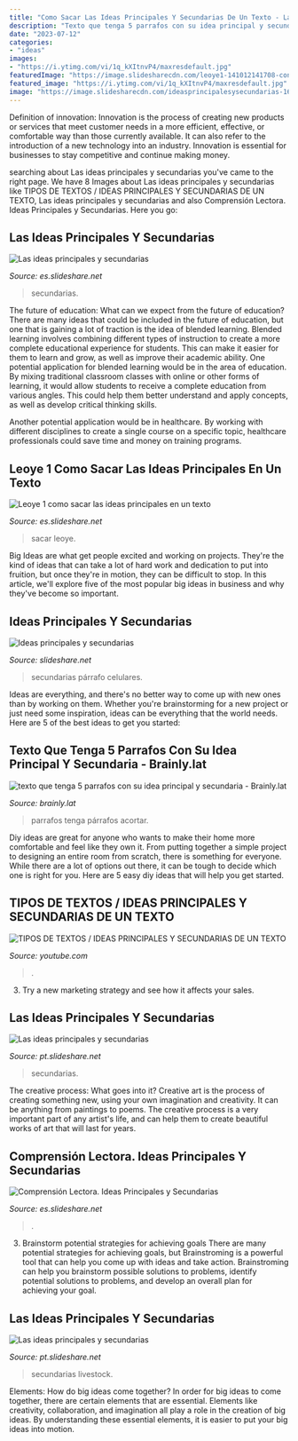 ```yaml
---
title: "Como Sacar Las Ideas Principales Y Secundarias De Un Texto - Las Ideas Principales Y Secundarias"
description: "Texto que tenga 5 parrafos con su idea principal y secundaria"
date: "2023-07-12"
categories:
- "ideas"
images:
- "https://i.ytimg.com/vi/1q_kXItnvP4/maxresdefault.jpg"
featuredImage: "https://image.slidesharecdn.com/leoye1-141012141708-conversion-gate01/95/leoye-1-como-sacar-las-ideas-principales-en-un-texto-4-638.jpg?cb=1413123514"
featured_image: "https://i.ytimg.com/vi/1q_kXItnvP4/maxresdefault.jpg"
image: "https://image.slidesharecdn.com/ideasprincipalesysecundarias-160719211745/95/ideas-principales-y-secundarias-12-638.jpg?cb=1468963150"
---
```



Definition of innovation:
Innovation is the process of creating new products or services that meet customer needs in a more efficient, effective, or comfortable way than those currently available. It can also refer to the introduction of a new technology into an industry. Innovation is essential for businesses to stay competitive and continue making money.

	

		
searching about Las ideas principales y secundarias you've came to the right page. We have 8 Images about Las ideas principales y secundarias like TIPOS DE TEXTOS / IDEAS PRINCIPALES Y SECUNDARIAS DE UN TEXTO, Las ideas principales y secundarias and also Comprensión Lectora. Ideas Principales y Secundarias. Here you go:
		
    
## Las Ideas Principales Y Secundarias

<img loading=lazy src="https://cdn.slidesharecdn.com/ss_thumbnails/lasideasprincipalesysecundarias-110804010548-phpapp02-thumbnail-4.jpg?cb=1320096888" onerror="this.onerror=null;this.src='https://tse3.mm.bing.net/th?id=OIP.ReTAXHEowNEgX7B1Ano4SQHaFj&amp;pid=15.1';" alt="Las ideas principales y secundarias">

_Source: es.slideshare.net_

>secundarias. 

	

The future of education: What can we expect from the future of education?
There are many ideas that could be included in the future of education, but one that is gaining a lot of traction is the idea of blended learning. Blended learning involves combining different types of instruction to create a more complete educational experience for students. This can make it easier for them to learn and grow, as well as improve their academic ability.
One potential application for blended learning would be in the area of education. By mixing traditional classroom classes with online or other forms of learning, it would allow students to receive a complete education from various angles. This could help them better understand and apply concepts, as well as develop critical thinking skills.

Another potential application would be in healthcare. By working with different disciplines to create a single course on a specific topic, healthcare professionals could save time and money on training programs.

    
## Leoye 1 Como Sacar Las Ideas Principales En Un Texto

<img loading=lazy src="https://image.slidesharecdn.com/leoye1-141012141708-conversion-gate01/95/leoye-1-como-sacar-las-ideas-principales-en-un-texto-4-638.jpg?cb=1413123514" onerror="this.onerror=null;this.src='https://tse1.mm.bing.net/th?id=OIP.kqPPqukAUhMo9dDv4QFZ9AHaFj&amp;pid=15.1';" alt="Leoye 1 como sacar las ideas principales en un texto">

_Source: es.slideshare.net_

>sacar leoye. 

	

Big Ideas are what get people excited and working on projects. They're the kind of ideas that can take a lot of hard work and dedication to put into fruition, but once they're in motion, they can be difficult to stop. In this article, we'll explore five of the most popular big ideas in business and why they've become so important.

    
## Ideas Principales Y Secundarias

<img loading=lazy src="https://image.slidesharecdn.com/ideasprincipalesysecundarias-160719211745/95/ideas-principales-y-secundarias-12-638.jpg?cb=1468963150" onerror="this.onerror=null;this.src='https://tse3.mm.bing.net/th?id=OIP.sr9MBFCvVy_mOJ3cP77q8AHaFj&amp;pid=15.1';" alt="Ideas principales y secundarias">

_Source: slideshare.net_

>secundarias párrafo celulares. 

	

Ideas are everything, and there's no better way to come up with new ones than by working on them. Whether you're brainstorming for a new project or just need some inspiration, ideas can be everything that the world needs. Here are 5 of the best ideas to get you started: 

    
## Texto Que Tenga 5 Parrafos Con Su Idea Principal Y Secundaria - Brainly.lat

<img loading=lazy src="https://es-static.z-dn.net/files/dd5/d97d765afdad15e1d495565386fb50a5.png" onerror="this.onerror=null;this.src='https://tse3.mm.bing.net/th?id=OIP.B7qv44-0BFhKGcVw0XpEwgHaEv&amp;pid=15.1';" alt="texto que tenga 5 parrafos con su idea principal y secundaria - Brainly.lat">

_Source: brainly.lat_

>parrafos tenga párrafos acortar. 

	

Diy ideas are great for anyone who wants to make their home more comfortable and feel like they own it. From putting together a simple project to designing an entire room from scratch, there is something for everyone. While there are a lot of options out there, it can be tough to decide which one is right for you. Here are 5 easy diy ideas that will help you get started.

    
## TIPOS DE TEXTOS / IDEAS PRINCIPALES Y SECUNDARIAS DE UN TEXTO

<img loading=lazy src="https://i.ytimg.com/vi/1q_kXItnvP4/maxresdefault.jpg" onerror="this.onerror=null;this.src='https://tse4.mm.bing.net/th?id=OIP.XretndbsGEz4IW-nLIt_AQHaEK&amp;pid=15.1';" alt="TIPOS DE TEXTOS / IDEAS PRINCIPALES Y SECUNDARIAS DE UN TEXTO">

_Source: youtube.com_

>. 

	

3. Try a new marketing strategy and see how it affects your sales.

    
## Las Ideas Principales Y Secundarias

<img loading=lazy src="https://image.slidesharecdn.com/lasideasprincipalesysecundarias-110804010548-phpapp02/95/slide-6-1024.jpg" onerror="this.onerror=null;this.src='https://tse4.mm.bing.net/th?id=OIP.Gv92WUNputbfWIIArFwVuQHaFj&amp;pid=15.1';" alt="Las ideas principales y secundarias">

_Source: pt.slideshare.net_

>secundarias. 

	

The creative process: What goes into it?
Creative art is the process of creating something new, using your own imagination and creativity. It can be anything from paintings to poems. The creative process is a very important part of any artist's life, and can help them to create beautiful works of art that will last for years.

    
## Comprensión Lectora. Ideas Principales Y Secundarias

<img loading=lazy src="https://image.slidesharecdn.com/comprensinlectoraideasprincipalesysecundarias-140118075200-phpapp02-140203193819-phpapp01/95/comprensin-lectora-ideas-principales-y-secundarias-12-638.jpg?cb=1391456350" onerror="this.onerror=null;this.src='https://tse3.mm.bing.net/th?id=OIP.QA3qBRubavx0EYcI29JMBgHaFj&amp;pid=15.1';" alt="Comprensión Lectora. Ideas Principales y Secundarias">

_Source: es.slideshare.net_

>. 

	

3. Brainstorm potential strategies for achieving goals
There are many potential strategies for achieving goals, but Brainstroming is a powerful tool that can help you come up with ideas and take action. Brainstroming can help you brainstorm possible solutions to problems, identify potential solutions to problems, and develop an overall plan for achieving your goal.

    
## Las Ideas Principales Y Secundarias

<img loading=lazy src="https://image.slidesharecdn.com/lasideasprincipalesysecundarias-110804010548-phpapp02/95/slide-2-1024.jpg" onerror="this.onerror=null;this.src='https://tse1.mm.bing.net/th?id=OIP.WS_9cbUKXian3DmzcrkDoAHaFj&amp;pid=15.1';" alt="Las ideas principales y secundarias">

_Source: pt.slideshare.net_

>secundarias livestock. 

	

Elements: How do big ideas come together?
In order for big ideas to come together, there are certain elements that are essential. Elements like creativity, collaboration, and imagination all play a role in the creation of big ideas. By understanding these essential elements, it is easier to put your big ideas into motion.

